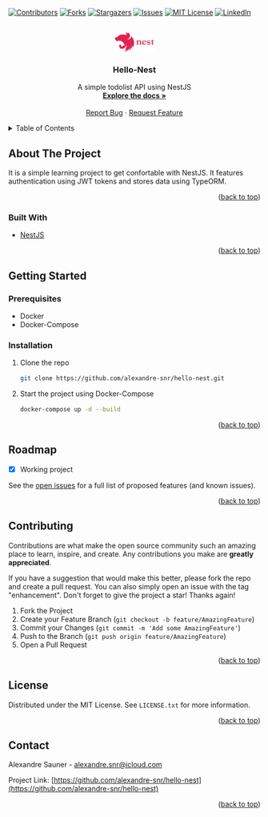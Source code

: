 <div id="top"></div>

[![Contributors][contributors-shield]][contributors-url]
[![Forks][forks-shield]][forks-url]
[![Stargazers][stars-shield]][stars-url]
[![Issues][issues-shield]][issues-url]
[![MIT License][license-shield]][license-url]
[![LinkedIn][linkedin-shield]][linkedin-url]



<!-- PROJECT LOGO -->
<br />
<div align="center">
  <a href="https://github.com/alexandre-snr/hello-nest">
    <img src="images/logo.png" alt="Logo" width="80">
  </a>

<h3 align="center">Hello-Nest</h3>

  <p align="center">
    A simple todolist API using NestJS
    <br />
    <a href="https://github.com/alexandre-snr/hello-nest"><strong>Explore the docs »</strong></a>
    <br />
    <br />
    <a href="https://github.com/alexandre-snr/hello-nest/issues">Report Bug</a>
    ·
    <a href="https://github.com/alexandre-snr/hello-nest/issues">Request Feature</a>
  </p>
</div>



<!-- TABLE OF CONTENTS -->
<details>
  <summary>Table of Contents</summary>
  <ol>
    <li>
      <a href="#about-the-project">About The Project</a>
      <ul>
        <li><a href="#built-with">Built With</a></li>
      </ul>
    </li>
    <li>
      <a href="#getting-started">Getting Started</a>
      <ul>
        <li><a href="#prerequisites">Prerequisites</a></li>
        <li><a href="#installation">Installation</a></li>
      </ul>
    </li>
    <li><a href="#usage">Usage</a></li>
    <li><a href="#roadmap">Roadmap</a></li>
    <li><a href="#contributing">Contributing</a></li>
    <li><a href="#license">License</a></li>
    <li><a href="#contact">Contact</a></li>
  </ol>
</details>



<!-- ABOUT THE PROJECT -->
## About The Project

It is a simple learning project to get confortable with NestJS. It features authentication using JWT tokens and stores data using TypeORM.

<p align="right">(<a href="#top">back to top</a>)</p>

### Built With

* [NestJS](https://nestjs.com)

<p align="right">(<a href="#top">back to top</a>)</p>


<!-- GETTING STARTED -->
## Getting Started

### Prerequisites

* Docker
* Docker-Compose

### Installation

1. Clone the repo
   ```sh
   git clone https://github.com/alexandre-snr/hello-nest.git
   ```
4. Start the project using Docker-Compose
   ```sh
   docker-compose up -d --build
   ```

<p align="right">(<a href="#top">back to top</a>)</p>


<!-- ROADMAP -->
## Roadmap

- [X] Working project

See the [open issues](https://github.com/alexandre-snr/hello-nest/issues) for a full list of proposed features (and known issues).

<p align="right">(<a href="#top">back to top</a>)</p>



<!-- CONTRIBUTING -->
## Contributing

Contributions are what make the open source community such an amazing place to learn, inspire, and create. Any contributions you make are **greatly appreciated**.

If you have a suggestion that would make this better, please fork the repo and create a pull request. You can also simply open an issue with the tag "enhancement".
Don't forget to give the project a star! Thanks again!

1. Fork the Project
2. Create your Feature Branch (`git checkout -b feature/AmazingFeature`)
3. Commit your Changes (`git commit -m 'Add some AmazingFeature'`)
4. Push to the Branch (`git push origin feature/AmazingFeature`)
5. Open a Pull Request

<p align="right">(<a href="#top">back to top</a>)</p>



<!-- LICENSE -->
## License

Distributed under the MIT License. See `LICENSE.txt` for more information.

<p align="right">(<a href="#top">back to top</a>)</p>



<!-- CONTACT -->
## Contact

Alexandre Sauner - alexandre.snr@icloud.com

Project Link: [https://github.com/alexandre-snr/hello-nest](https://github.com/alexandre-snr/hello-nest)

<p align="right">(<a href="#top">back to top</a>)</p>


<!-- MARKDOWN LINKS & IMAGES -->
<!-- https://www.markdownguide.org/basic-syntax/#reference-style-links -->
[contributors-shield]: https://img.shields.io/github/contributors/alexandre-snr/hello-nest.svg?style=for-the-badge
[contributors-url]: https://github.com/alexandre-snr/hello-nest/graphs/contributors
[forks-shield]: https://img.shields.io/github/forks/alexandre-snr/hello-nest.svg?style=for-the-badge
[forks-url]: https://github.com/alexandre-snr/hello-nest/network/members
[stars-shield]: https://img.shields.io/github/stars/alexandre-snr/hello-nest.svg?style=for-the-badge
[stars-url]: https://github.com/alexandre-snr/hello-nest/stargazers
[issues-shield]: https://img.shields.io/github/issues/alexandre-snr/hello-nest.svg?style=for-the-badge
[issues-url]: https://github.com/alexandre-snr/hello-nest/issues
[license-shield]: https://img.shields.io/github/license/alexandre-snr/hello-nest.svg?style=for-the-badge
[license-url]: https://github.com/alexandre-snr/hello-nest/blob/master/LICENSE.txt
[linkedin-shield]: https://img.shields.io/badge/-LinkedIn-black.svg?style=for-the-badge&logo=linkedin&colorB=555
[linkedin-url]: https://linkedin.com/in/alexandre-sauner

